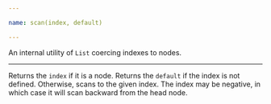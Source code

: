```yaml
---

name: scan(index, default)

---
```


An internal utility of `List` coercing indexes to nodes.

---

Returns the `index` if it is a node.
Returns the `default` if the index is not defined.
Otherwise, scans to the given index.
The index may be negative, in which case it will scan backward from the head
node.

